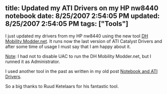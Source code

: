 title: Updated my ATI Drivers on my HP nw8440 notebook
date: 8/25/2007 2:54:05 PM
updated: 8/25/2007 2:54:05 PM
tags: ["Tools"]
---
I just updated my drivers from my HP nw8440 using the new tool [DH Mobility Modder.net](http://www.driverheaven.net/modtool/). It runs now the last version of ATI Catalyst Drivers and after some time of usage I must say that I am happy about it.

<u>Note</u>: I had not to disable UAC to run the DH Mobility Modder.net, but I runned it as Administrator.

I used another tool in the past as written in my old post [Notebook and ATI Drivers](http://weblogs.asp.net/lkempe/archive/2006/11/05/Notebook-and-ATI-Drivers.aspx).

So a big thanks to Ruud Ketelaars for his fantastic tool.
